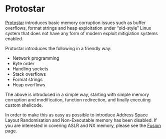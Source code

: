 # Protostar
[Protostar](https://exploit-exercises.com/protostar/) introduces basic memory corruption issues such as buffer overflows, format strings and heap exploitation under “old-style” Linux system that does not have any form of modern exploit mitigiation systems enabled.

Protostar introduces the following in a friendly way:
- Network programming
- Byte order
- Handling sockets
- Stack overflows
- Format strings
- Heap overflows

The above is introduced in a simple way, starting with simple memory corruption and modification, function redirection, and finally executing custom shellcode.

In order to make this as easy as possible to introduce Address Space Layout Randomisation and Non-Executable memory has been disabled. If you are interested in covering ASLR and NX memory, please see the [Fusion](https://exploit-exercises.com/fusion/) page.
